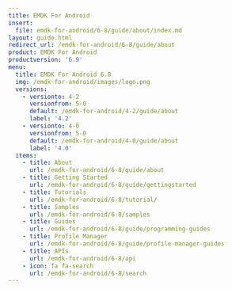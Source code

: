```yaml
---
title: EMDK For Android
insert:
  file: emdk-for-android/6-8/guide/about/index.md
layout: guide.html
redirect_url: /emdk-for-android/6-8/guide/about
product: EMDK For Android
productversion: '6.9'
menu:
  title: EMDK For Android 6.8
  img: /emdk-for-android/images/logo.png
  versions:
    - versionto: 4-2
      versionfrom: 5-0
      default: /emdk-for-android/4-2/guide/about
      label: '4.2'
    - versionto: 4-0
      versionfrom: 5-0
      default: /emdk-for-android/4-0/guide/about
      label: '4.0'
  items:
    - title: About
      url: /emdk-for-android/6-8/guide/about
    - title: Getting Started
      url: /emdk-for-android/6-8/guide/gettingstarted
    - title: Tutorials
      url: /emdk-for-android/6-8/tutorial/
    - title: Samples
      url: /emdk-for-android/6-8/samples
    - title: Guides
      url: /emdk-for-android/6-8/guide/programming-guides
    - title: Profile Manager
      url: /emdk-for-android/6-8/guide/profile-manager-guides
    - title: APIs
      url: /emdk-for-android/6-8/api
    - icon: fa fa-search
      url: /emdk-for-android/6-8/search
---
```


